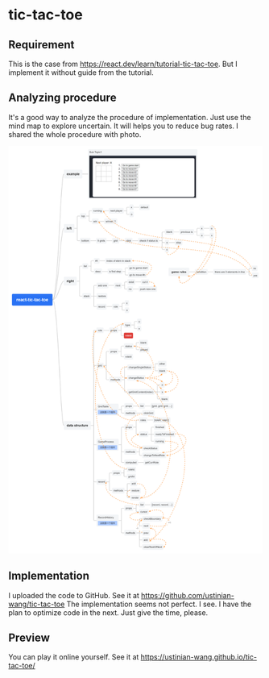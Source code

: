 # tic-tac-toe

## Requirement

This is the case from <https://react.dev/learn/tutorial-tic-tac-toe>. But I implement it without guide from the tutorial.

## Analyzing procedure

It's a good way to analyze the procedure of implementation. Just use the mind map to explore uncertain. It will helps you to reduce bug rates. I shared the whole procedure with photo. 

![[/docs/images/react-tic-tac-toe.png]](/docs/images/react-tic-tac-toe.png)
## Implementation

I uploaded the code to GitHub. See it at <https://github.com/ustinian-wang/tic-tac-toe>
The implementation seems not perfect. I see. I have the plan to optimize code in the next. Just give the time, please.

## Preview

You can play it online yourself. See it at <https://ustinian-wang.github.io/tic-tac-toe/>

